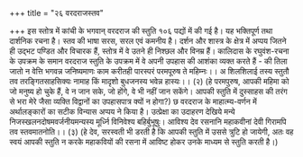+++
title = "२६ वरदराजस्तव"

+++
इस स्तोत्र में कांची के भगवान् वरदराज की स्तुति १०६ पद्यों में की गई है। यह भक्तिपूर्ण तथा दार्शनिक रचना है। स्तव की भाषा सरस, सरल एवं कमनीय है।
दर्शन और शास्त्र के क्षेत्र में अप्पय जितने ही उद्भट पण्डित और विचारक हैं, स्तोत्र में वे उतने ही निश्छल और विनम्र हैं। कालिदास के रघुवंश-रचना के उपक्रम के समान वरदराज स्तुति के उपक्रम में वे अपनी उपहास की आशंका व्यक्त करते हैं - की तिला जातो न वेत्ति भगवन्न जनिष्यमाणः काम करीतही
पारस्परं परमपूरुष ते महिम्नः।। अ शिलशिलाई तस्य स्तुतौ तव तरङ्गितसाहसिक्यः नामाह
किं मादृशो बुधजनस्य भवेन्न हास्यः।। (२) (हे परमपुरुष, आपकी महिमा को जो मनुष्य हो चुके हैं, वे न जान सके, जो होंगे, वे भी नहीं जान सकेंगे। आपकी स्तुति में दुस्साहस की तरंग से भरा मेरे जैसा व्यक्ति विद्वानों का उपहासपात्र क्यों न होगा?)
छ वरदराज के माहात्म्य-वर्णन में अर्थालङ्कारों का सटीक विन्यास अप्पय ने किया है। उत्प्रेक्षा का उदाहरण देखिये
मन्ये निजस्खलनदोषमवर्जनीयमन्यस्य मूर्ध्नि विनिवेश्य बहिर्बुभूषुः।
आविश्य देव रसनानि महाकवीनां देवी गिरामपि तव स्तवमातनोति।। (३) (हे देव, सरस्वती भी डरती है कि आपकी स्तुति में उससे त्रुटि हो जायेगी, अतः वह स्वयं आपकी स्तुति न करके महाकवियों की रसना में आविष्ट होकर उनके माध्यम से स्तुति करती है।)